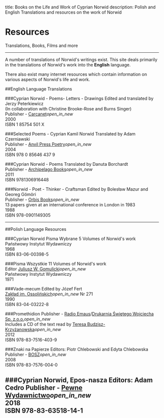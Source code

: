 title: Books on the Life and Work of Cyprian Norwid
description: Polish and English Translations and resources on the work of Norwid

# Resources
Translations, Books, Films and more

---
A number of translations of Norwid's writings exist. This site deals primarily in the translations of Norwid's work into the **English** language.

There also exist many internet resources which contain information on various aspects of Norwid's life and work.

##English Language Translations

###Cyprian Norwid - Poems- Letters - Drawings
Edited and translated by Jerzy Peterkiewicz<br>
(In collaboration with Christine Brooke-Rose and Burns Singer)<br>
Publisher - <a href="http://www.carcanet.co.uk/cgi-bin/indexer?product=9781857545012" target="_blank">Carcanet</a><i class="material-icons">open_in_new</i><br>
2000<br>
ISBN 1 85754 501 X

###Selected Poems - Cyprian Kamil Norwid
Translated by Adam Czerniawski<br>
Publisher - <a href="http://www.carcanet.co.uk/cgi-bin/indexer?product=9780856464379" target="_blank">Anvil Press Poetry</a><i class="material-icons">open_in_new</i><br>
2004<br>
ISBN 978 0 85646 437 9

###Cyprian Norwid - Poems
Translated by Danuta Borchardt<br>
Publisher - <a href="https://archipelagobooks.org/book/poems/" target="_blank">Archipelago Books</a><i class="material-icons">open_in_new</i><br>
2011<br>
ISBN 9781306916448

###Norwid - Poet - Thinker - Craftsman
Edited by Bolesław Mazur and Georeg Gömöri<br>
Publisher - <a href="https://www.amazon.co.uk/Cyprian-Norwid-1821-83-Centennial-Conference/dp/0901149306" target="_blank">Orbis Books</a><i class="material-icons">open_in_new</i><br>
13 papers given at an international conference in London in 1983<br>
1988<br>
ISBN 978-0901149305

---
##Polish Language Resources

###Cyprian Norwid Pisma Wybrane
5 Volumes of Norwid's work <br>
Państwowy Instytut Wydawniczy<br>
1968<br>
ISBN 83-06-00398-5

###Pisma Wszystkie
11 Volumes of Norwid's work <br>
Editor <a href="https://pl.wikipedia.org/wiki/Juliusz_Wiktor_Gomulicki" target="_blank">Juliusz W. Gomulicki</a><i class="material-icons">open_in_new</i><br>
Państwowy Instytut Wydawniczy<br>
1971<br>

###Vade-mecum
Edited by Józef Fert<br>
<a href="https://wydawnictwo.ossolineum.pl" target="_blank">Zakład im. Ossolińskich</a><i class="material-icons">open_in_new</i> Nr 271<br>
1990<br>
ISBN 83-04-03222-8

###Promethidion
Publisher - <a href="http://www.radioemaus.pl" target="_blank">Radio Emaus</a>/<a href="https://www.swietywojciech.pl" target="_blank">Drukarnia Świętego Wojciecha Sp. z.o.o.</a><i class="material-icons">open_in_new</i><br>
Includes a CD of the text read by <a href="https://www.swietywojciech.pl/Ksiazki/Poezja/Promethidion" target="_blank">Teresa Budzisz-Krzyżanowska</a><i class="material-icons">open_in_new</i><br>
2012<br>
ISBN 978-83-7516-403-9

###Znaki na Papierze
Editors: Piotr Chlebowski and Edyta Chlebowska
Publisher - <a href="http://www.bosz.com.pl/books/213/Signs-on-Paper-Cyprian-Norwid-Cyprian-Norwid/a,228/" target="_blank">BOSZ</a><i class="material-icons">open_in_new</i><br>
2008<br>
ISBN 978-83-7576-004-0

###Cyprian Norwid, Epos-nasza
Editors: Adam Cedro
Publisher - <a href="http://www.pewne.eu/index.php/produkt/cyprian-norwid-epos-nasza/" target="_blank">Pewne Wydawnictwo</a><i class="material-icons">open_in_new</i><br>
2018<br>
ISBN 978-83-63518-14-1
---